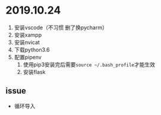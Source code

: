 # 2019.10.24

1. 安装vscode（不习惯 删了换pycharm）
2. 安装xampp
3. 安装nvicat
4. 下载python3.6
5. 配置pipenv
   1. 使用pip3安装完后需要``source ~/.bash_profile``才能生效
   2. 安装flask

## issue

- 循环导入